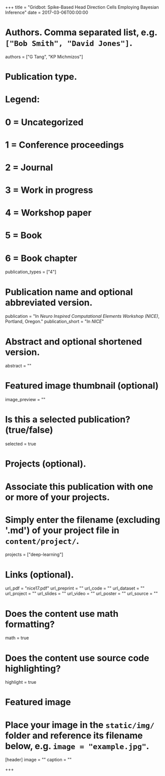 +++
title = "Gridbot: Spike-Based Head Direction Cells Employing Bayesian Inference"
date = 2017-03-06T00:00:00

# Authors. Comma separated list, e.g. `["Bob Smith", "David Jones"]`.
authors = ["G Tang", "KP Michmizos"]

# Publication type.
# Legend:
# 0 = Uncategorized
# 1 = Conference proceedings
# 2 = Journal
# 3 = Work in progress
# 4 = Workshop paper
# 5 = Book
# 6 = Book chapter
publication_types = ["4"]

# Publication name and optional abbreviated version.
publication = "In *Neuro Inspired Computational Elements Workshop (NICE)*, Portland, Oregon."
publication_short = "In *NICE*"

# Abstract and optional shortened version.
abstract = ""

# Featured image thumbnail (optional)
image_preview = ""

# Is this a selected publication? (true/false)
selected = true

# Projects (optional).
#   Associate this publication with one or more of your projects.
#   Simply enter the filename (excluding '.md') of your project file in `content/project/`.
projects = ["deep-learning"]

# Links (optional).
url_pdf = "nice17.pdf"
url_preprint = ""
url_code = ""
url_dataset = ""
url_project = ""
url_slides = ""
url_video = ""
url_poster = ""
url_source = ""

# Does the content use math formatting?
math = true

# Does the content use source code highlighting?
highlight = true

# Featured image
# Place your image in the `static/img/` folder and reference its filename below, e.g. `image = "example.jpg"`.
[header]
image = ""
caption = ""

+++